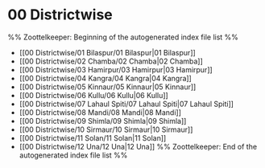 # 00 Districtwise
%% Zoottelkeeper: Beginning of the autogenerated index file list  %%
-  [[00 Districtwise/01 Bilaspur/01 Bilaspur|01 Bilaspur]]
-  [[00 Districtwise/02 Chamba/02 Chamba|02 Chamba]]
-  [[00 Districtwise/03 Hamirpur/03 Hamirpur|03 Hamirpur]]
-  [[00 Districtwise/04 Kangra/04 Kangra|04 Kangra]]
-  [[00 Districtwise/05 Kinnaur/05 Kinnaur|05 Kinnaur]]
-  [[00 Districtwise/06 Kullu/06 Kullu|06 Kullu]]
-  [[00 Districtwise/07 Lahaul Spiti/07 Lahaul Spiti|07 Lahaul Spiti]]
-  [[00 Districtwise/08 Mandi/08 Mandi|08 Mandi]]
-  [[00 Districtwise/09 Shimla/09 Shimla|09 Shimla]]
-  [[00 Districtwise/10 Sirmaur/10 Sirmaur|10 Sirmaur]]
-  [[00 Districtwise/11 Solan/11 Solan|11 Solan]]
-  [[00 Districtwise/12 Una/12 Una|12 Una]]
%% Zoottelkeeper: End of the autogenerated index file list  %%
